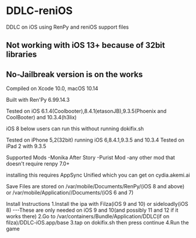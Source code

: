 # DDLC-reniOS
DDLC on iOS using RenPy and reniOS support files

Not working with iOS 13+ because of 32bit libraries
--
No-Jailbreak version is on the works
--
Compiled on Xcode 10.0, macOS 10.14

Built with Ren'Py 6.99.14.3

Tested on iOS 6.1.4(Coolbooter),8.4.1(etasonJB),9.3.5(Phoenix and CoolBooter) and 10.3.4(h3lix)

iOS 8 below users can run this without running dokifix.sh

Tested on iPhone 5,2(32bit) running iOS 6,8.4.1,9.3.5 and 10.3.4
Tested on iPad 2 with 9.3.5

Supported Mods
  -Monika After Story
  -Purist Mod
  -any other mod that doesn't require renpy 7.0+


installing this requires AppSync Unified which you can get on cydia.akemi.ai
  
Save Files are stored on /var/mobile/Documents/RenPy/(iOS 8 and above) or /var/mobile/Application/<uuid>/Documents/(iOS 6 and 7)

  Install Instructions
  1.Install the ipa with Filza(iOS 9 and 10) or sideloadly(iOS 8)
  ---These are only needed on iOS 9 and 10(and possibly 11 and 12 if it works there)
  2.Go to /var/containers/Bundle/Application/DDLC(if on filza)/DDLC-iOS.app/base
  3.tap on dokifix.sh then press continue
  4.Run the game
  
